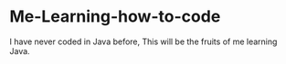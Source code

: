 # Me-Learning-how-to-code
I have never coded in Java before, This will be the fruits of me learning Java.
